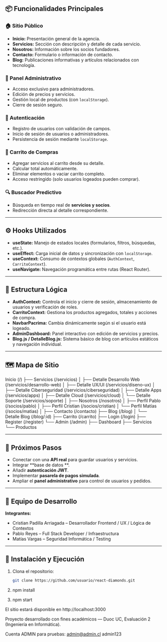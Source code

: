 ## 📦 Funcionalidades Principales

### 🏠 Sitio Público
- **Inicio:** Presentación general de la agencia.
- **Servicios:** Sección con descripción y detalle de cada servicio.
- **Nosotros:** Información sobre los socios fundadores.
- **Contacto:** Formulario o información de contacto.
- **Blog:** Publicaciones informativas y artículos relacionados con tecnología.

### 💼 Panel Administrativo
- Acceso exclusivo para administradores.
- Edición de precios y servicios.
- Gestión local de productos (con `localStorage`).
- Cierre de sesión seguro.

### 👥 Autenticación
- Registro de usuarios con validación de campos.
- Inicio de sesión de usuarios o administradores.
- Persistencia de sesión mediante `localStorage`.

### 🛒 Carrito de Compras
- Agregar servicios al carrito desde su detalle.
- Calcular total automáticamente.
- Eliminar elementos o vaciar carrito completo.
- Acceso restringido (solo usuarios logeados pueden comprar).

### 🔍 Buscador Predictivo
- Búsqueda en tiempo real de **servicios y socios**.
- Redirección directa al detalle correspondiente.

---

## ⚙️ Hooks Utilizados

- **useState:** Manejo de estados locales (formularios, filtros, búsquedas, etc.).
- **useEffect:** Carga inicial de datos y sincronización con `localStorage`.
- **useContext:** Consumo de contextos globales (`AuthContext`, `CarritoContext`).
- **useNavigate:** Navegación programática entre rutas (React Router).

---

## 🧠 Estructura Lógica

- **AuthContext:** Controla el inicio y cierre de sesión, almacenamiento de usuarios y verificación de roles.
- **CarritoContext:** Gestiona los productos agregados, totales y acciones de compra.
- **NavbarPacrima:** Cambia dinámicamente según si el usuario está logeado.
- **AdminDashboard:** Panel interactivo con edición de servicios y precios.
- **Blog.js / DetalleBlog.js:** Sistema básico de blog con artículos estáticos y navegación individual.

---

## 🗺️ Mapa de Sitio

Inicio (/)
├── Servicios (/servicios)
│ ├── Detalle Desarrollo Web (/servicios/desarrollo-web)
│ ├── Detalle UX/UI (/servicios/diseno-ux)
│ ├── Detalle Ciberseguridad (/servicios/ciberseguridad)
│ ├── Detalle Apps (/servicios/apps)
│ ├── Detalle Cloud (/servicios/cloud)
│ └── Detalle Soporte (/servicios/soporte)
│
├── Nosotros (/nosotros)
│ ├── Perfil Pablo (/socios/pablo)
│ ├── Perfil Cristian (/socios/cristian)
│ └── Perfil Matías (/socios/matias)
│
├── Contacto (/contacto)
├── Blog (/blog)
│ └── Detalle Blog (/blog/:id)
├── Carrito (/carrito)
├── Login (/login)
├── Register (/register)
└── Admin (/admin)
├── Dashboard
├── Servicios
└── Productos


---

## 🔧 Próximos Pasos

- Conectar con una **API real** para guardar usuarios y servicios.
- Integrar **base de datos **.
- Añadir **autenticación JWT**.
- Implementar **pasarela de pagos simulada**.
- Ampliar el **panel administrativo** para control de usuarios y pedidos.

---

## 👥 Equipo de Desarrollo

**Integrantes:**
- Cristian Padilla Arriagada – Desarrollador Frontend / UX / Lógica de Contextos
- Pablo Reyes – Full Stack Developer / Infraestructura
- Matías Vargas – Seguridad Informática / Testing

---

## 🏁 Instalación y Ejecución

1. Clona el repositorio:
   ```bash
   git clone https://github.com/usuario/react-diamonds.git

2.
    npm install

3.
    npm start

El sitio estará disponible en http://localhost:3000

Proyecto desarrollado con fines académicos — Duoc UC, Evaluación 2 (Ingeniería en Informática).


Cuenta ADMIN para pruebas:
admin@admin.cl
admin123
